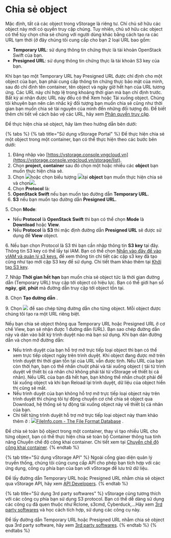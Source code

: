 # Chia sẻ object

Mặc định, tất cả các object trong vStorage là riêng tư. Chỉ chủ sở hữu các object này mới có quyền truy cập chúng. Tuy nhiên, chủ sở hữu các object có thể tùy chọn chia sẻ chúng với người dùng khác bằng cách tạo ra các URL tạm thời (ở đây chúng tôi cung cấp cho bạn 2 loại URL bao gồm:

* **Temporary URL**: sử dụng thông tin chứng thực là tài khoản OpenStack Swift của bạn.&#x20;
* **Presigned URL**: sử dụng thông tin chứng thực là tài khoản S3 key của bạn.

Khi bạn tạo một Temporary URL hay Presigned URL được chỉ định cho một object của bạn, bạn phải cung cấp thông tin chứng thực bảo mật của mình, sau đó chỉ định tên container, tên object và ngày giờ hết hạn của URL tương ứng. Các URL này chỉ hợp lệ trong khoảng thời gian mà bạn chỉ định trước. Bất kỳ ai nhận được URL này đều có thể Xem hoặc Tải xuống object. Chúng tôi khuyên bạn nên cân nhắc kỹ đối tượng bạn muốn chia sẻ cũng như thời gian bạn muốn chia sẻ tài nguyên của mình đến những đối tượng đó. Để biết thêm chi tiết về cách bảo vệ các URL, hãy xem [Phân quyền truy cập](../../quan-ly-truy-cap/).

Để thực hiện chia sẻ object, hãy làm theo hướng dẫn bên dưới:

{% tabs %}
{% tab title="Sử dụng vStorage Portal" %}
Để thực hiện chia sẻ một object trong một container, bạn có thể thực hiện theo các bước bên dưới:

1. Đăng nhập vào [https://vstorage.console.vngcloud.vn](https://vstorage.console.vngcloud.vn/storage/list).
2. Chọn **project, container** sau đó chọn một hoặc nhiều các **object** bạn muốn thực hiện chia sẻ.
3. Chọn ![](https://docs.vngcloud.vn/download/thumbnails/49648532/image2023-3-6\_10-50-12.png?version=1\&modificationDate=1678074613000\&api=v2)hoặc chọn biểu tượng ![](https://docs.vngcloud.vn/download/thumbnails/49648532/image2023-2-6\_10-20-54.png?version=1\&modificationDate=1678074600000\&api=v2)tại **object** bạn muốn thực hiện chia sẻ và chọn![](https://docs.vngcloud.vn/download/thumbnails/49648532/image2023-3-6\_10-50-38.png?version=1\&modificationDate=1678074639000\&api=v2)**.**
4. Chọn **Protocol** là:
5. **OpenStack Swift** nếu bạn muốn tạo đường dẫn **Temporary URL.**
6. **S3** nếu bạn muốn tạo đường dẫn **Presigned URL.**

&#x20;      5\. Chọn **Mode**:&#x20;

* Nếu **Protocol** là **OpenStack Swift** thì bạn có thể chọn **Mode** là **Download** hoặc **View**.
* Nếu **Protocol** là **S3** thì mặc định đường dẫn **Presigned URL** sẽ được sử dụng để **View** object.

6\. Nếu bạn chọn Protocol là S3 thì bạn cần nhập thông tin **S3 key** tại đây. Thông tin S3 key có thể lấy tại IAM. Bạn có thể chọn [Nhấn vào đây để vào vIAM và quản lý s3 keys.](https://hcm-3.console.vngcloud.vn/iam/vstorage-credentials/s3) để xem thông tin chi tiết các cặp s3 key đã tạo cũng như tạo mới cặp S3 key để sử dụng. Chi tiết tham khảo thêm tại [Khởi tạo S3 key](../../quan-ly-truy-cap/quan-ly-tai-khoan-truy-cap-vstorage/tai-khoan-service-account/khoi-tao-vstorage-credentials/khoi-tao-s3-key.md).

7\. Nhập **Thời gian hết hạn** bạn muốn chia sẻ object tức là thời gian đường dẫn (Temporary URL) truy cập tới object có hiệu lực. Bạn có thể giới hạn số **ngày**, **giờ**, **phút** mà đường dẫn truy cập tới object tồn tại.&#x20;

8\. Chọn **Tạo đường dẫn** .

9\. Chọn ![](https://docs.vngcloud.vn/download/thumbnails/49648532/image2023-3-6\_10-51-24.png?version=1\&modificationDate=1678074685000\&api=v2) để sao chép từng đường dẫn cho từng object. Mỗi object được chúng tôi tạo ra một URL riêng biệt.

Nếu bạn chia sẻ object thông qua Temporary URL hoặc Presigned URL ở cơ chế View, bạn sẽ nhận được 1 đường dẫn (URL). Bạn sao chép đường dẫn này và dán vào bất kỳ trình duyệt nào mà bạn sử dụng. Khi bạn dán đường dẫn và chọn mở đường dẫn:

* Nếu trình duyệt của bạn hỗ trợ mở trực tiếp loại object thì bạn có thể xem trực tiếp object ngày trên trình duyệt. Khi object đang được mở trên trình duyệt thì thời gian tồn tại của URL vẫn được tính. Nếu URL của bạn còn thời hạn, bạn có thể nhấn chuột phải và tải xuống object ( tải từ trình duyệt về thiết bị cá nhân chứ không phải tải từ vStorage về thiết bị cá nhân). Nếu URL của bạn đã hết hạn, bạn không thể nhấn chuột phải để tải xuống object và khi bạn Reload lại trình duyệt, dữ liệu của object hiển thị cũng sẽ mất.
* Nếu trình duyệt của bạn không hỗ trợ mở trực tiếp loại object này trên trình duyệt thì chúng tôi tự động chuyển cơ chế chia sẻ object qua Download, hệ thống sẽ tự động tải xuống object này về thiết bị cá nhân của bạn.
* Chi tiết từng trình duyệt hỗ trợ mở trực tiếp loại object này tham khảo thêm ở : [![](https://fileinfo.com/svg/favicon.svg)FileInfo.com - The File Format Database](https://fileinfo.com/) .

Để chia sẻ toàn bộ object trong một container, thay vì tạo nhiều URL cho từng object, bạn có thể thực hiện chia sẻ toàn bộ Container thông tua tính năng Chuyển chế độ công khai container. Chi tiết xem tại [Chuyển chế độ công khai container](../lam-viec-voi-container/chuyen-che-do-cong-khai-container.md).
{% endtab %}

{% tab title="Sử dụng vStorage API" %}
Ngoài cổng giao diện quản lý truyền thống, chúng tôi cũng cung cấp API cho phép bạn tích hợp với các ứng dụng, công cụ phía bạn của bạn với vStorage để lưu trữ dữ liệu.

Để lấy đường dẫn Temporary URL hoặc Presigned URL nhằm chia sẻ object qua vStorage API, hãy xem [API Developers](../../api-developers/).
{% endtab %}

{% tab title="Sử dụng 3rd party softwares" %}
vStorage cũng tương thích với các công cụ phía bạn sử dụng S3 protocol. Bạn có thể dễ dàng sử dụng các công cụ đã quen thuộc như Rclone, s3cmd, Cyberduck,...Hãy xem [3rd party softwares](../../3rd-party-softwares/) và học cách tích hợp, sử dụng các công cụ này.&#x20;

Để lấy đường dẫn Temporary URL hoặc Presigned URL nhằm chia sẻ object qua 3rd party software, hãy xem [3rd party softwares](../../3rd-party-softwares/).
{% endtab %}
{% endtabs %}

